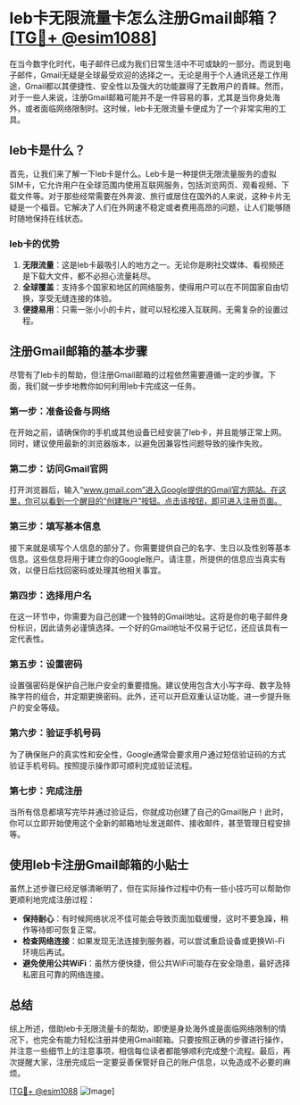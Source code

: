 # leb卡无限流量卡怎么注册Gmail邮箱？[[TG💪+ @esim1088](https://t.me/s/esim1088)]

在当今数字化时代，电子邮件已成为我们日常生活中不可或缺的一部分。而说到电子邮件，Gmail无疑是全球最受欢迎的选择之一。无论是用于个人通讯还是工作用途，Gmail都以其便捷性、安全性以及强大的功能赢得了无数用户的青睐。然而，对于一些人来说，注册Gmail邮箱可能并不是一件容易的事，尤其是当你身处海外，或者面临网络限制时。这时候，leb卡无限流量卡便成为了一个非常实用的工具。

## leb卡是什么？

首先，让我们来了解一下leb卡是什么。Leb卡是一种提供无限流量服务的虚拟SIM卡，它允许用户在全球范围内使用互联网服务，包括浏览网页、观看视频、下载文件等。对于那些经常需要在外奔波、旅行或居住在国外的人来说，这种卡片无疑是一个福音。它解决了人们在外网速不稳定或者费用高昂的问题，让人们能够随时随地保持在线状态。

### leb卡的优势

1. **无限流量**：这是leb卡最吸引人的地方之一。无论你是刷社交媒体、看视频还是下载大文件，都不必担心流量耗尽。
2. **全球覆盖**：支持多个国家和地区的网络服务，使得用户可以在不同国家自由切换，享受无缝连接的体验。
3. **便捷易用**：只需一张小小的卡片，就可以轻松接入互联网，无需复杂的设置过程。

## 注册Gmail邮箱的基本步骤

尽管有了leb卡的帮助，但注册Gmail邮箱的过程依然需要遵循一定的步骤。下面，我们就一步步地教你如何利用leb卡完成这一任务。

### 第一步：准备设备与网络

在开始之前，请确保你的手机或其他设备已经安装了leb卡，并且能够正常上网。同时，建议使用最新的浏览器版本，以避免因兼容性问题导致的操作失败。

### 第二步：访问Gmail官网

打开浏览器后，输入“www.gmail.com”进入Google提供的Gmail官方网站。在这里，你可以看到一个醒目的“创建账户”按钮。点击该按钮，即可进入注册页面。

### 第三步：填写基本信息

接下来就是填写个人信息的部分了。你需要提供自己的名字、生日以及性别等基本信息。这些信息将用于建立你的Google账户。请注意，所提供的信息应当真实有效，以便日后找回密码或处理其他相关事宜。

### 第四步：选择用户名

在这一环节中，你需要为自己创建一个独特的Gmail地址。这将是你的电子邮件身份标识，因此请务必谨慎选择。一个好的Gmail地址不仅易于记忆，还应该具有一定代表性。

### 第五步：设置密码

设置强密码是保护自己账户安全的重要措施。建议使用包含大小写字母、数字及特殊字符的组合，并定期更换密码。此外，还可以开启双重认证功能，进一步提升账户的安全等级。

### 第六步：验证手机号码

为了确保账户的真实性和安全性，Google通常会要求用户通过短信验证码的方式验证手机号码。按照提示操作即可顺利完成验证流程。

### 第七步：完成注册

当所有信息都填写完毕并通过验证后，你就成功创建了自己的Gmail账户！此时，你可以立即开始使用这个全新的邮箱地址发送邮件、接收邮件，甚至管理日程安排等。

## 使用leb卡注册Gmail邮箱的小贴士

虽然上述步骤已经足够清晰明了，但在实际操作过程中仍有一些小技巧可以帮助你更顺利地完成注册过程：

- **保持耐心**：有时候网络状况不佳可能会导致页面加载缓慢，这时不要急躁，稍作等待即可恢复正常。
- **检查网络连接**：如果发现无法连接到服务器，可以尝试重启设备或更换Wi-Fi环境后再试。
- **避免使用公共WiFi**：虽然方便快捷，但公共WiFi可能存在安全隐患，最好选择私密且可靠的网络连接。

## 总结

综上所述，借助leb卡无限流量卡的帮助，即使是身处海外或是面临网络限制的情况下，也完全有能力轻松注册并使用Gmail邮箱。只要按照正确的步骤进行操作，并注意一些细节上的注意事项，相信每位读者都能够顺利完成整个流程。最后，再次提醒大家，注册完成后一定要妥善保管好自己的账户信息，以免造成不必要的麻烦。

[[TG💪+ @esim1088](https://t.me/s/esim1088) ![Image](https://i.postimg.cc/4NQfJmqS/Snipaste-2025-05-13-00-14-12.png)]